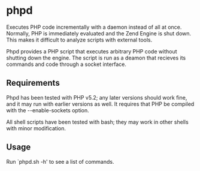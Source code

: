 phpd
====

Executes PHP code incrementally with a daemon instead of all at once. Normally,
PHP is immediately evaluated and the Zend Engine is shut down. This makes it
difficult to analyze scripts with external tools.

Phpd provides a PHP script that executes arbitrary PHP code without shutting
down the engine. The script is run as a deamon that recieves its commands and
code through a socket interface.

Requirements
------------

Phpd has been tested with PHP v5.2; any later versions should work fine, and it
may run with earlier versions as well. It requires that PHP be compiled with the
--enable-sockets option.

All shell scripts have been tested with bash; they may work in other shells with
minor modification.

Usage
-----

Run `phpd.sh -h' to see a list of commands.
